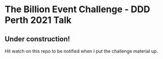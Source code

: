 # The Billion Event Challenge - DDD Perth 2021 Talk

## Under construction!

Hit watch on this repo to be notified when I put the challenge material up.

